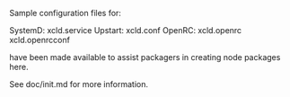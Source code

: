 Sample configuration files for:

SystemD: xcld.service
Upstart: xcld.conf
OpenRC:  xcld.openrc
         xcld.openrcconf

have been made available to assist packagers in creating node packages here.

See doc/init.md for more information.

